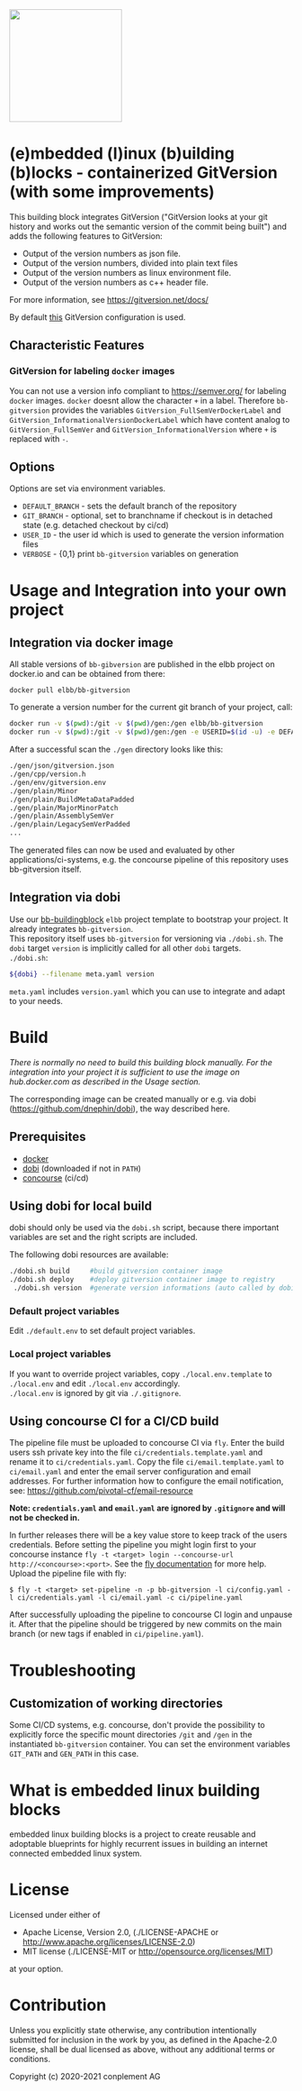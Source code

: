 <img src="https://raw.githubusercontent.com/elbb/bb-gitversion/main/.assets/logo.png" height="200">

# (e)mbedded (l)inux (b)uilding (b)locks - containerized GitVersion (with some improvements)

This building block integrates GitVersion ("GitVersion looks at your git history and works out the semantic version of the commit being built") and adds the following features to GitVersion:

-   Output of the version numbers as json file.
-   Output of the version numbers, divided into plain text files
-   Output of the version numbers as linux environment file.
-   Output of the version numbers as c++ header file.

For more information, see <https://gitversion.net/docs/>

By default [this](https://github.com/elbb/bb-gitversion/blob/main/gitversion/GitVersion.yaml) GitVersion configuration is used.

## Characteristic Features

### GitVersion for labeling `docker` images
You can not use a version info compliant to https://semver.org/ for labeling `docker` images. `docker` doesnt allow the character `+` in a label.
Therefore `bb-gitversion` provides the variables `GitVersion_FullSemVerDockerLabel` and `GitVersion_InformationalVersionDockerLabel` which have content analog to `GitVersion_FullSemVer` and `GitVersion_InformationalVersion` where `+` is replaced with `-`.

## Options
Options are set via environment variables.

- `DEFAULT_BRANCH` - sets the default branch of the repository
- `GIT_BRANCH` - optional, set to branchname if checkout is in detached state (e.g. detached checkout by ci/cd)
- `USER_ID` - the user id which is used to generate the version information files
- `VERBOSE` - {0,1} print `bb-gitversion` variables on generation

# Usage and Integration into your own project

## Integration via docker image

All stable versions of `bb-gibversion` are published in the elbb project on docker.io and can be obtained from there:

`docker pull elbb/bb-gitversion`

To generate a version number for the current git branch of your project, call:

```bash
docker run -v $(pwd):/git -v $(pwd)/gen:/gen elbb/bb-gitversion
docker run -v $(pwd):/git -v $(pwd)/gen:/gen -e USERID=$(id -u) -e DEFAULT_BRANCH=main -e VERBOSE=1 elbb/bb-gitversion
```

After a successful scan the `./gen` directory looks like this:

```bash
./gen/json/gitversion.json
./gen/cpp/version.h
./gen/env/gitversion.env
./gen/plain/Minor
./gen/plain/BuildMetaDataPadded
./gen/plain/MajorMinorPatch
./gen/plain/AssemblySemVer
./gen/plain/LegacySemVerPadded
...
```

The generated files can now be used and evaluated by other applications/ci-systems, e.g. the concourse pipeline of this repository uses bb-gitversion itself.

## Integration via dobi

Use our [bb-buildingblock](https://github.com/elbb/bb-buildingblock.git) `elbb` project template to bootstrap your project. It already integrates `bb-gitversion`.<br>
This repository itself uses `bb-gitversion` for versioning via `./dobi.sh`. The `dobi` target `version` is implicitly called for all other `dobi` targets.  <br>
`./dobi.sh`:
```bash
${dobi} --filename meta.yaml version
```
`meta.yaml` includes `version.yaml` which you can use to integrate and adapt to your needs.

# Build

_There is normally no need to build this building block manually. For the integration
into your project it is sufficient to use the image on hub.docker.com as described
in the Usage section._

The corresponding image can be created manually or e.g. via dobi (<https://github.com/dnephin/dobi>), the way described here.

## Prerequisites

-   [docker](https://docs.docker.com/install/)
-   [dobi](https://github.com/dnephin/dobi) (downloaded if not in `PATH`)
-   [concourse](https://concourse-ci.org/) (ci/cd)

## Using dobi for local build

dobi should only be used via the `dobi.sh` script, because there important variables are set and the right scripts are included.

The following dobi resources are available:

```bash
./dobi.sh build     #build gitversion container image
./dobi.sh deploy    #deploy gitversion container image to registry
 ./dobi.sh version  #generate version informations (auto called by dobi.sh
```

### Default project variables

Edit `./default.env` to set default project variables.

### Local project variables

If you want to override project variables, copy `./local.env.template` to `./local.env` and edit `./local.env` accordingly.<br>
`./local.env` is ignored by git via `./.gitignore`.

## Using concourse CI for a CI/CD build

The pipeline file must be uploaded to concourse CI via `fly`.
Enter the build users ssh private key into the file `ci/credentials.template.yaml` and rename it to `ci/credentials.yaml`.
Copy the file `ci/email.template.yaml` to `ci/email.yaml` and enter the email server configuration and email addresses.
For further information how to configure the email notification, see: <https://github.com/pivotal-cf/email-resource>

**Note: `credentials.yaml` and `email.yaml` are ignored by `.gitignore` and will not be checked in.**

In further releases there will be a key value store to keep track of the users credentials.
Before setting the pipeline you might login first to your concourse instance `fly -t <target> login --concourse-url http://<concourse>:<port>`. See the [fly documentation](https://concourse-ci.org/fly.html) for more help.
Upload the pipeline file with fly:

    $ fly -t <target> set-pipeline -n -p bb-gitversion -l ci/config.yaml -l ci/credentials.yaml -l ci/email.yaml -c ci/pipeline.yaml

After successfully uploading the pipeline to concourse CI login and unpause it. After that the pipeline should be triggered by new commits on the main branch (or new tags if enabled in `ci/pipeline.yaml`).

# Troubleshooting

## Customization of working directories

Some CI/CD systems, e.g. concourse, don't provide the possibility to explicitly force the specific mount directories `/git` and `/gen` in the instantiated `bb-gitversion` container. You can set the environment variables `GIT_PATH` and `GEN_PATH` in this case.

# What is embedded linux building blocks

embedded linux building blocks is a project to create reusable and
adoptable blueprints for highly recurrent issues in building an internet
connected embedded linux system.

# License

Licensed under either of

-   Apache License, Version 2.0, (./LICENSE-APACHE or <http://www.apache.org/licenses/LICENSE-2.0>)
-   MIT license (./LICENSE-MIT or <http://opensource.org/licenses/MIT>)

at your option.

# Contribution

Unless you explicitly state otherwise, any contribution intentionally
submitted for inclusion in the work by you, as defined in the Apache-2.0
license, shall be dual licensed as above, without any additional terms or
conditions.

Copyright (c) 2020-2021 conplement AG
